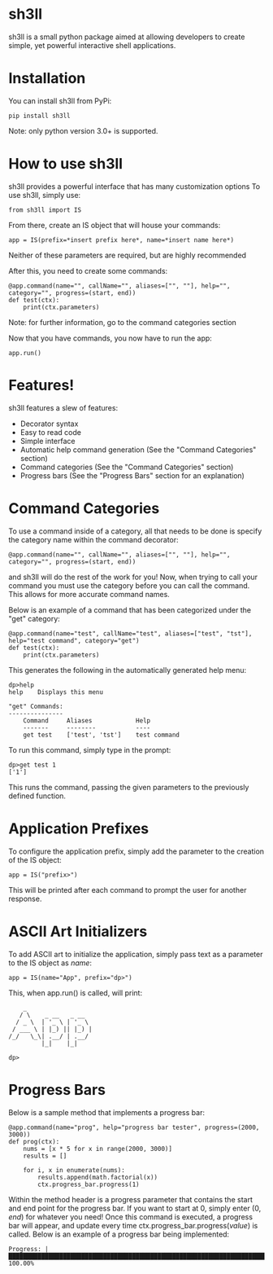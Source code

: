 # sh3ll
sh3ll is a small python package aimed at allowing developers to create simple, yet powerful interactive shell applications.

# Installation
You can install sh3ll from PyPi:

`pip install sh3ll`

Note: only python version 3.0+ is supported.

# How to use sh3ll
sh3ll provides a powerful interface that has many customization options
To use sh3ll, simply use:

`from sh3ll import IS`

From there, create an IS object that will house your commands:

`app = IS(prefix=*insert prefix here*, name=*insert name here*)`

Neither of these parameters are required, but are highly recommended

After this, you need to create some commands:

```
@app.command(name="", callName="", aliases=["", ""], help="", category="", progress=(start, end))
def test(ctx):
    print(ctx.parameters)
```

Note: for further information, go to the command categories section

Now that you have commands, you now have to run the app:

`app.run()`

# Features!
sh3ll features a slew of features:
  - Decorator syntax
  - Easy to read code
  - Simple interface
  - Automatic help command generation (See the "Command Categories" section)
  - Command categories (See the "Command Categories" section)
  - Progress bars (See the "Progress Bars" section for an explanation)

# Command Categories
To use a command inside of a category, all that needs to be done is specify the category name within the command decorator:

`@app.command(name="", callName="", aliases=["", ""], help="", category="", progress=(start, end))`

and sh3ll will do the rest of the work for you! Now, when trying to call your command you must use the category before you can call the command. This allows for more accurate command names.

Below is an example of a command that has been categorized under the "get" category:

```
@app.command(name="test", callName="test", aliases=["test", "tst"], help="test command", category="get")
def test(ctx):
    print(ctx.parameters)
```

This generates the following in the automatically generated help menu:

```
dp>help
help	Displays this menu

"get" Commands:
---------------
	Command     Aliases            Help            
	-------     --------           ----
	get test    ['test', 'tst']    test command
```

To run this command, simply type in the prompt:

```
dp>get test 1
['1']
```

This runs the command, passing the given parameters to the previously defined function.

# Application Prefixes
To configure the application prefix, simply add the parameter to the creation of the IS object:

`app = IS("prefix>")`

This will be printed after each command to prompt the user for another response.

# ASCII Art Initializers
To add ASCII art to initialize the application, simply pass text as a parameter to the IS object as *name*:
```
app = IS(name="App", prefix="dp>")
```
This, when app.run() is called, will print:
```
    _                  
   / \    _ __   _ __  
  / _ \  | '_ \ | '_ \ 
 / ___ \ | |_) || |_) |
/_/   \_\| .__/ | .__/ 
         |_|    |_|    

dp>

```

# Progress Bars
Below is a sample method that implements a progress bar:
```
@app.command(name="prog", help="progress bar tester", progress=(2000, 3000))
def prog(ctx):
    nums = [x * 5 for x in range(2000, 3000)]
    results = []

    for i, x in enumerate(nums):
        results.append(math.factorial(x))
        ctx.progress_bar.progress(1)
```
Within the method header is a progress parameter that contains the start and end point for the progress bar. If you want to start at 0, simply enter (0, *end*) for whatever you need! Once this command is executed, a progress bar will appear, and update every time ctx.progress_bar.progress(*value*) is called. Below is an example of a progress bar being implemented:
```
Progress: |████████████████████████████████████████████████████████████████████████████████████████████████████| 100.00%
```
